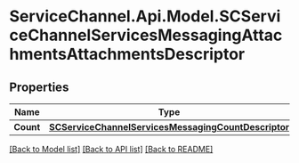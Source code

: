 # ServiceChannel.Api.Model.SCServiceChannelServicesMessagingAttachmentsAttachmentsDescriptor

## Properties

Name | Type | Description | Notes
------------ | ------------- | ------------- | -------------
**Count** | [**SCServiceChannelServicesMessagingCountDescriptor**](SCServiceChannelServicesMessagingCountDescriptor.md) |  | [optional] 

[[Back to Model list]](../README.md#documentation-for-models) [[Back to API list]](../README.md#documentation-for-api-endpoints) [[Back to README]](../README.md)

